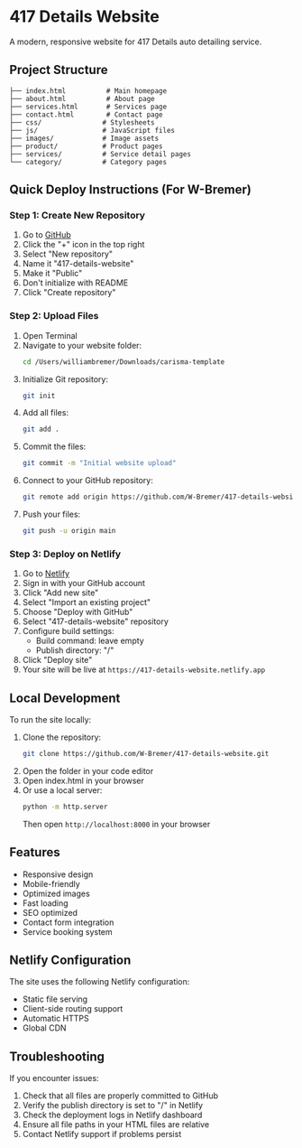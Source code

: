 # 417 Details Website

A modern, responsive website for 417 Details auto detailing service.

## Project Structure

```
├── index.html          # Main homepage
├── about.html          # About page
├── services.html       # Services page
├── contact.html        # Contact page
├── css/               # Stylesheets
├── js/                # JavaScript files
├── images/            # Image assets
├── product/           # Product pages
├── services/          # Service detail pages
└── category/          # Category pages
```

## Quick Deploy Instructions (For W-Bremer)

### Step 1: Create New Repository
1. Go to [GitHub](https://github.com/W-Bremer)
2. Click the "+" icon in the top right
3. Select "New repository"
4. Name it "417-details-website"
5. Make it "Public"
6. Don't initialize with README
7. Click "Create repository"

### Step 2: Upload Files
1. Open Terminal
2. Navigate to your website folder:
   ```bash
   cd /Users/williambremer/Downloads/carisma-template
   ```
3. Initialize Git repository:
   ```bash
   git init
   ```
4. Add all files:
   ```bash
   git add .
   ```
5. Commit the files:
   ```bash
   git commit -m "Initial website upload"
   ```
6. Connect to your GitHub repository:
   ```bash
   git remote add origin https://github.com/W-Bremer/417-details-website.git
   ```
7. Push your files:
   ```bash
   git push -u origin main
   ```

### Step 3: Deploy on Netlify
1. Go to [Netlify](https://app.netlify.com)
2. Sign in with your GitHub account
3. Click "Add new site"
4. Select "Import an existing project"
5. Choose "Deploy with GitHub"
6. Select "417-details-website" repository
7. Configure build settings:
   - Build command: leave empty
   - Publish directory: "/"
8. Click "Deploy site"
9. Your site will be live at `https://417-details-website.netlify.app`

## Local Development

To run the site locally:
1. Clone the repository:
   ```bash
   git clone https://github.com/W-Bremer/417-details-website.git
   ```
2. Open the folder in your code editor
3. Open index.html in your browser
4. Or use a local server:
   ```bash
   python -m http.server
   ```
   Then open `http://localhost:8000` in your browser

## Features

- Responsive design
- Mobile-friendly
- Optimized images
- Fast loading
- SEO optimized
- Contact form integration
- Service booking system

## Netlify Configuration

The site uses the following Netlify configuration:
- Static file serving
- Client-side routing support
- Automatic HTTPS
- Global CDN

## Troubleshooting

If you encounter issues:
1. Check that all files are properly committed to GitHub
2. Verify the publish directory is set to "/" in Netlify
3. Check the deployment logs in Netlify dashboard
4. Ensure all file paths in your HTML files are relative
5. Contact Netlify support if problems persist 
